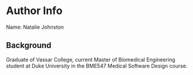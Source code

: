 #  Author Info

Name: Natalie Johnston <br>

## Background
Graduate of Vassar College, current Master of Biomedical Engineering student at Duke University in the BME547 Medical Software Design course.
